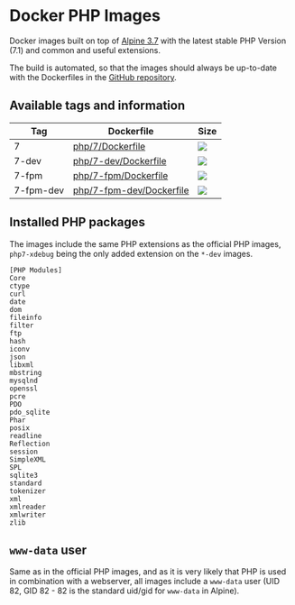 # Docker PHP Images

Docker images built on top of [Alpine 3.7](https://hub.docker.com/r/_/alpine/) with the latest stable PHP Version (7.1) and common and useful extensions.

The build is automated, so that the images should always be up-to-date with the Dockerfiles in the [GitHub repository](https://github.com/kreait/docker-images).

## Available tags and information

| Tag  | Dockerfile |Size |
| --- | --- | --- |
| 7  | [php/7/Dockerfile](https://github.com/kreait/docker-images/blob/master/php/7/Dockerfile) | [![](https://images.microbadger.com/badges/image/kreait/php:7.svg)](https://microbadger.com/images/kreait/php:7) |
| 7-dev  | [php/7-dev/Dockerfile](https://github.com/kreait/docker-images/blob/master/php/7-dev/Dockerfile) | [![](https://images.microbadger.com/badges/image/kreait/php:7-dev.svg)](https://microbadger.com/images/kreait/php:7-dev) |
| 7-fpm  | [php/7-fpm/Dockerfile](https://github.com/kreait/docker-images/blob/master/php/7-fpm/Dockerfile) | [![](https://images.microbadger.com/badges/image/kreait/php:7-fpm.svg)](https://microbadger.com/images/kreait/php:7-fpm) |
| 7-fpm-dev  | [php/7-fpm-dev/Dockerfile](https://github.com/kreait/docker-images/blob/master/php/7-fpm-dev/Dockerfile) | [![](https://images.microbadger.com/badges/image/kreait/php:7-fpm-dev.svg)](https://microbadger.com/images/kreait/php:7-fpm-dev) |

## Installed PHP packages

The images include the same PHP extensions as the official PHP images, `php7-xdebug` being the only
added extension on the `*-dev` images.

```
[PHP Modules]
Core
ctype
curl
date
dom
fileinfo
filter
ftp
hash
iconv
json
libxml
mbstring
mysqlnd
openssl
pcre
PDO
pdo_sqlite
Phar
posix
readline
Reflection
session
SimpleXML
SPL
sqlite3
standard
tokenizer
xml
xmlreader
xmlwriter
zlib
```

## `www-data` user

Same as in the official PHP images, and as it is very likely that PHP is used in combination with a webserver, all images include a `www-data` user (UID 82, GID 82 - 82 is the standard uid/gid for `www-data` in Alpine).
